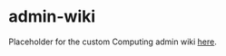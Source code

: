 # admin-wiki

Placeholder for the custom Computing admin wiki [here](https://github.com/The-Stevens-Group/admin-wiki/wiki).
